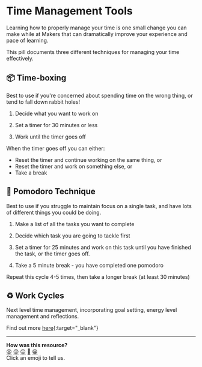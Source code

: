 # Time Management Tools

Learning how to properly manage your time is one small change you can make while at Makers that can dramatically improve your experience and pace of learning.

This pill documents three different techniques for managing your time effectively.

## 📦 Time-boxing

Best to use if you're concerned about spending time on the wrong thing, or tend to fall down rabbit holes!

1. Decide what you want to work on

2. Set a timer for 30 minutes or less
3. Work until the timer goes off

When the timer goes off you can either:

- Reset the timer and continue working on the same thing, or
- Reset the timer and work on something else, or
- Take a break

## 🍅 Pomodoro Technique

Best to use if you struggle to maintain focus on a single task, and have lots of different things you could be doing.

1. Make a list of all the tasks you want to complete

2. Decide which task you are going to tackle first
3. Set a timer for 25 minutes and work on this task until you have finished the task, or the timer goes off.
4. Take a 5 minute break - you have completed one pomodoro

Repeat this cycle 4-5 times, then take a longer break (at least 30 minutes)

## ♻️ Work Cycles

Next level time management, incorporating goal setting, energy level management and reflections.

Find out more [here](https://www.ultraworking.com/cycles){:target="_blank"}

<!-- BEGIN GENERATED SECTION DO NOT EDIT -->

---

**How was this resource?**  
[😫](https://airtable.com/shrUJ3t7KLMqVRFKR?prefill_Repository=course&prefill_File=pills/time_management_tools.md&prefill_Sentiment=😫) [😕](https://airtable.com/shrUJ3t7KLMqVRFKR?prefill_Repository=course&prefill_File=pills/time_management_tools.md&prefill_Sentiment=😕) [😐](https://airtable.com/shrUJ3t7KLMqVRFKR?prefill_Repository=course&prefill_File=pills/time_management_tools.md&prefill_Sentiment=😐) [🙂](https://airtable.com/shrUJ3t7KLMqVRFKR?prefill_Repository=course&prefill_File=pills/time_management_tools.md&prefill_Sentiment=🙂) [😀](https://airtable.com/shrUJ3t7KLMqVRFKR?prefill_Repository=course&prefill_File=pills/time_management_tools.md&prefill_Sentiment=😀)  
Click an emoji to tell us.

<!-- END GENERATED SECTION DO NOT EDIT -->
